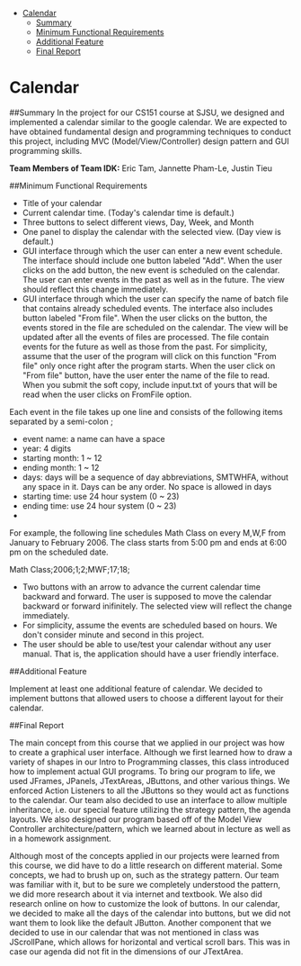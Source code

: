 - [Calendar](#user-content-calendar)
	- [Summary](#user-content-aggregated-summary)
	- [Minimum Functional Requirements](#user-content-minimum-functional-requirements)
	- [Additional Feature](#user-content-additional-feature)
	- [Final Report](#user-content-final-report)

Calendar
========

##Summary
In the project for our CS151 course at SJSU, we designed and implemented a calendar similar to the google calendar.
We are expected to have obtained fundamental design and programming techniques to conduct this project, including MVC (Model/View/Controller) design pattern and GUI programming skills. 

**Team Members of Team IDK:** Eric Tam, Jannette Pham-Le, Justin Tieu

##Minimum Functional Requirements


- Title of your calendar
- Current calendar time. (Today's calendar time is default.)
- Three buttons to select different views, Day, Week, and Month
- One panel to display the calendar with the selected view. (Day view is default.)
- GUI interface through which the user can enter a new event schedule. The interface should include one button labeled "Add". When the user clicks on the add button, the new event is scheduled on the calendar. The user can enter events in the past as well as in the future. The view should reflect this change immediately.
- GUI interface through which the user can specify the name of batch file that contains already scheduled events. The interface also includes button labeled "From file". When the user clicks on the button, the events stored in the file are scheduled on the calendar. The view will be updated after all the events of files are processed. The file contain events for the future as well as those from the past. For simplicity, assume that the user of the program will click on this function "From file" only once right after the program starts. When the user click on "From file" button, have the user enter the name of the file to read. When you submit the soft copy, include input.txt of yours that will be read when the user clicks on FromFile option.

Each event in the file takes up one line and consists of the following items separated by a semi-colon ;
- event name: a name can have a space
- year: 4 digits
- starting month: 1 ~ 12
- ending month: 1 ~ 12
- days: days will be a sequence of day abbreviations, SMTWHFA, without any space in it. Days can be any order. No space is allowed in days
- starting time: use 24 hour system (0 ~ 23)
- ending time: use 24 hour system (0 ~ 23)
- 
For example, the following line schedules Math Class on every M,W,F from January to February 2006. The class starts from 5:00 pm and ends at 6:00 pm on the scheduled date.

Math Class;2006;1;2;MWF;17;18;

- Two buttons with an arrow to advance the current calendar time backward and forward. The user is supposed to move the calendar backward or forward inifinitely. The selected view will reflect the change immediately.
- For simplicity, assume the events are scheduled based on hours. We don't consider minute and second in this project.
- The user should be able to use/test your calendar without any user manual. That is, the application should have a user friendly interface.

##Additional Feature

Implement at least one additional feature of calendar. We decided to implement buttons that allowed users to choose a different layout for their calendar.

##Final Report

The main concept from this course that we applied in our project was how to create a graphical user interface. Although we first learned how to draw a variety of shapes in our Intro to Programming classes, this class introduced how to implement actual GUI programs. To bring our program to life, we used JFrames, JPanels, JTextAreas, JButtons, and other various things. We enforced Action Listeners to all the JButtons so they would act as functions to the calendar. Our team also decided to use an interface to allow multiple inheritance, i.e. our special feature utilizing the strategy pattern, the agenda layouts. We also designed our program based off of the Model View Controller architecture/pattern, which we learned about in lecture as well as in a homework assignment. 

Although most of the concepts applied in our projects were learned from this course, we did have to do a little research on different material. Some concepts, we had to brush up on, such as the strategy pattern. Our team was familiar with it, but to be sure we completely understood the pattern, we did more research about it via internet and textbook. We also did research online on how to customize the look of buttons. In our calendar, we decided to make all the days of the calendar into buttons, but we did not want them to look like the default JButton. Another component that we decided to use in our calendar that was not mentioned in class was JScrollPane, which allows for horizontal and vertical scroll bars. This was in case our agenda did not fit in the dimensions of our JTextArea.
